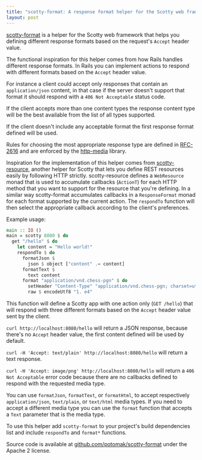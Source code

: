 ```yaml
---
title: "scotty-format: A response format helper for the Scotty web framework"
layout: post
---
```


[scotty-format](https://github.com/potomak/scotty-format) is a helper for the
Scotty web framework that helps you defining different response formats based
on the request's `Accept` header value.

The functional inspiration for this helper comes from how Rails handles
different response formats. In Rails you can implement actions to respond with
different formats based on the `Accept` header value.

For instance a client could accept only responses that contain an
`application/json` content, in that case if the server doesn't support that
format it should respond with a `406 Not Acceptable` status code.

If the client accepts more than one content types the response content type
will be the best available from the list of all types supported.

If the client doesn't include any acceptable format the first response format
defined will be used.

Rules for choosing the most appropriate response type are defined in
[RFC-2616](https://www.ietf.org/rfc/rfc2616.txt) and are enforced by the
[http-media](https://github.com/zmthy/http-media) library.

Inspiration for the implementation of this helper comes from
[scotty-resource](https://github.com/taphu/scotty-resource), another helper for
Scotty that lets you define REST resources easily by following HTTP strictly.
scotty-resource defines a `WebResource` monad that is used to accumulate
callbacks (`ActionT`) for each HTTP method that you want to support for the
resource that you're defining. In a similar way scotty-format accumulates
callbacks in a `ResponseFormat` monad for each format supported by the current
action. The `respondTo` function will then select the appropriate callback
according to the client's preferences.

Example usage:

```haskell
main :: IO ()
main = scotty 8080 $ do
  get "/hello" $ do
    let content = "Hello world!"
    respondTo $ do
      formatJson $
        json $ object ["content" .= content]
      formatText $
        text content
      format "application/vnd.chess-pgn" $ do
        setHeader "Content-Type" "application/vnd.chess-pgn; charset=utf-8"
        raw $ encodeUtf8 "1. e4"
```

This function will define a Scotty app with one action only (`GET /hello`) that
will respond with three different formats based on the `Accept` header value
sent by the client.

`curl http://localhost:8080/hello` will return a JSON response, because there's
no `Accept` header value, the first content defined will be used by default.

`curl -H 'Accept: text/plain' http://localhost:8080/hello` will return a text
response.

`curl -H 'Accept: image/png' http://localhost:8080/hello` will return a `406
Not Acceptable` error code because there are no callbacks defined to respond
with the requested media type.

You can use `formatJson`, `formatText`, or `formatHtml`, to accept respectively
`application/json`, `text/plain`, or `text/html` media types. If you need to
accept a different media type you can use the `format` function that accepts a
`Text` parameter that is the media type.

To use this helper add `scotty-format` to your project's build dependencies
list and include `respondTo` and `format*` functions.

Source code is available at
[github.com/potomak/scotty-format](https://github.com/potomak/scotty-format)
under the Apache 2 license.
